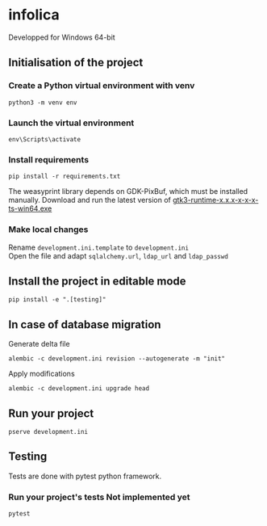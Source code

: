# infolica
Developped for Windows 64-bit

## Initialisation of the project
### Create a Python virtual environment with venv 
```
python3 -m venv env
```
### Launch the virtual environment  
```
env\Scripts\activate
```
### Install requirements  
```
pip install -r requirements.txt
```
The weasyprint library depends on GDK-PixBuf, which must be installed manually.
Download and run the latest version of [gtk3-runtime-x.x.x-x-x-x-ts-win64.exe](https://github.com/tschoonj/GTK-for-Windows-Runtime-Environment-Installer)

### Make local changes
Rename `development.ini.template` to `development.ini`  
Open the file and adapt `sqlalchemy.url`, `ldap_url` and `ldap_passwd`

## Install the project in editable mode
```
pip install -e ".[testing]"
```

## In case of database migration  
Generate delta file
```
alembic -c development.ini revision --autogenerate -m "init"  
```
Apply modifications
```
alembic -c development.ini upgrade head
```

## Run your project  
```
pserve development.ini
```

## Testing
Tests are done with pytest python framework.
### Run your project's tests **Not implemented yet**  
```
pytest
```

